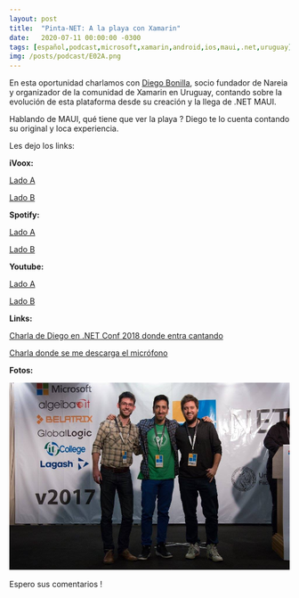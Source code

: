 ```yaml
---
layout: post
title:  "Pinta-NET: A la playa con Xamarin"
date:   2020-07-11 00:00:00 -0300
tags: [español,podcast,microsoft,xamarin,android,ios,maui,.net,uruguay]
img: /posts/podcast/E02A.png
---
```


En esta oportunidad charlamos con [Diego Bonilla](https://uy.linkedin.com/in/diebonilla), socio fundador de Nareia y organizador de la comunidad de Xamarin en Uruguay, contando sobre la evolución de esta plataforma desde su creación y la llega de .NET MAUI.

Hablando de MAUI, qué tiene que ver la playa ? Diego te lo cuenta contando su original y loca experiencia.

Les dejo los links:

**iVoox:**

[Lado A](https://ar.ivoox.com/es/53776952)

[Lado B](https://go.ivoox.com/rf/55222966)

**Spotify:**

[Lado A](https://open.spotify.com/episode/7FfuGj2bNzQXU2MG3lIYWd?si=qlgF96rsSi2XMTZ8Bq6GOw)

[Lado B](https://open.spotify.com/episode/2PDPygLNWzmtklPziYGO0M?si=23YnIb_jSl27rWW_t1j0Tw)

**Youtube:**

[Lado A](https://www.youtube.com/watch?v=hsCf4Aqtkm0)

[Lado B](https://www.youtube.com/watch?v=LO6zivi1OsU)

**Links:**

[Charla de Diego en .NET Conf 2018 donde entra cantando](https://www.youtube.com/watch?v=neAN0aTW1uA)

[Charla donde se me descarga el micrófono](https://www.youtube.com/watch?v=eb3R4I3E0fM)

**Fotos:**

![Con Diego en la .NET Conf AR](../assets/img/posts/events/netconfar2017.jpeg)

Espero sus comentarios !
